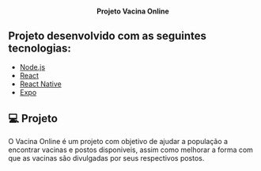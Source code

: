 
<h4 align="center">
  Projeto Vacina Online
</h4>

## Projeto desenvolvido com as seguintes tecnologias:

- [Node.js](https://nodejs.org/en/)
- [React](https://reactjs.org)
- [React Native](https://facebook.github.io/react-native/)
- [Expo](https://expo.io/)

## 💻 Projeto

O Vacina Online é um projeto com objetivo de ajudar a população a encontrar vacinas e postos disponiveis, assim como melhorar a forma com que as vacinas são divulgadas por seus respectivos postos. 
